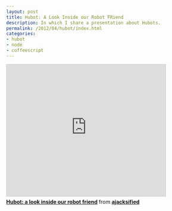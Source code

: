 ```yaml
---
layout: post
title: Hubot: A Look Inside our Robot FRiend
description: In which I share a presentation about Hubots.
permalink: /2012/04/hubot/index.html
categories:
- hubot
- node
- coffeescript
---
```


<div class="media-container">
  <iframe src="http://www.slideshare.net/slideshow/embed_code/18126860" width="427" height="356" frameborder="0" marginwidth="0" marginheight="0" scrolling="no" style="border:1px solid #CCC;border-width:1px 1px 0;margin-bottom:5px" allowfullscreen webkitallowfullscreen mozallowfullscreen> </iframe> <div style="margin-bottom:5px"> <strong> <a href="http://www.slideshare.net/ajacksified/hubot-a-look-inside-our-robot-friend" title="Hubot: a look inside our robot friend" target="_blank">Hubot: a look inside our robot friend</a> </strong> from <strong><a href="http://www.slideshare.net/ajacksified" target="_blank">ajacksified</a></strong> </div>
</div>

